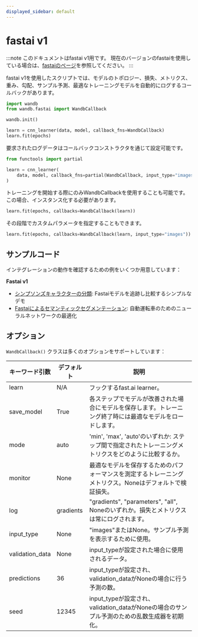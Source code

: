 ```yaml
---
displayed_sidebar: default
---
```



# fastai v1

:::note
このドキュメントはfastai v1用です。
現在のバージョンのfastaiを使用している場合は、[fastaiのページ](../intro.md)を参照してください。
:::

fastai v1を使用したスクリプトでは、モデルのトポロジー、損失、メトリクス、重み、勾配、サンプル予測、最適なトレーニングモデルを自動的にログするコールバックがあります。

```python
import wandb
from wandb.fastai import WandbCallback

wandb.init()

learn = cnn_learner(data, model, callback_fns=WandbCallback)
learn.fit(epochs)
```

要求されたログデータはコールバックコンストラクタを通じて設定可能です。

```python
from functools import partial

learn = cnn_learner(
    data, model, callback_fns=partial(WandbCallback, input_type="images")
)
```

トレーニングを開始する際にのみWandbCallbackを使用することも可能です。この場合、インスタンス化する必要があります。

```python
learn.fit(epochs, callbacks=WandbCallback(learn))
```

その段階でカスタムパラメータを指定することもできます。

```python
learn.fit(epochs, callbacks=WandbCallback(learn, input_type="images"))
```

## サンプルコード

インテグレーションの動作を確認するための例をいくつか用意しています：

**Fastai v1**

* [シンプソンズキャラクターの分類](https://github.com/borisdayma/simpsons-fastai): Fastaiモデルを追跡し比較するシンプルなデモ
* [Fastaiによるセマンティックセグメンテーション](https://github.com/borisdayma/semantic-segmentation): 自動運転車のためのニューラルネットワークの最適化

## オプション

`WandbCallback()` クラスは多くのオプションをサポートしています：

| キーワード引数   | デフォルト  | 説明                                                                                                           |
| ---------------- | ----------- | ------------------------------------------------------------------------------------------------------------- |
| learn            | N/A         | フックするfast.ai learner。                                                                                   |
| save_model       | True        | 各ステップでモデルが改善された場合にモデルを保存します。トレーニング終了時には最適なモデルをロードします。    |
| mode             | auto        | 'min', 'max', 'auto'のいずれか: ステップ間で指定されたトレーニングメトリクスをどのように比較するか。           |
| monitor          | None        | 最適なモデルを保存するためのパフォーマンスを測定するトレーニングメトリクス。Noneはデフォルトで検証損失。      |
| log              | gradients   | "gradients", "parameters", "all", Noneのいずれか。損失とメトリクスは常にログされます。                       |
| input_type       | None        | "images"またはNone。サンプル予測を表示するために使用。                                                        |
| validation_data  | None        | input_typeが設定された場合に使用されるデータ。                                                                |
| predictions      | 36          | input_typeが設定され、validation_dataがNoneの場合に行う予測の数。                                             |
| seed             | 12345       | input_typeが設定され、validation_dataがNoneの場合のサンプル予測のための乱数生成器を初期化。                   |